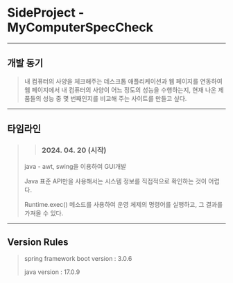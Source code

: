 # SideProject - MyComputerSpecCheck
*****
## 개발 동기
> 내 컴퓨터의 사양을 체크해주는 데스크톱 애플리케이션과 웹 페이지를 연동하여 웹 페이지에서 내 컴퓨터의 사양이 어느 정도의 성능을 수행하는지, 현재 나온 제품들의 성능 중 몇 번째인지를 비교해 주는 사이트를 만들고 싶다. 
*****
## 타임라인
>> ### 2024. 04. 20 (시작)
> java - awt, swing을 이용하여 GUI개발
> 
> Java 표준 API만을 사용해서는 시스템 정보를 직접적으로 확인하는 것이 어렵다. 
> 
> Runtime.exec() 메소드를 사용하여 운영 체제의 명령어를 실행하고, 그 결과를 가져올 수 있다.
*****
## Version Rules
> spring framework boot version : 3.0.6
>
> java version : 17.0.9